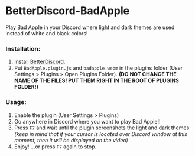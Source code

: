 # BetterDiscord-BadApple
Play Bad Apple in your Discord where light and dark themes are used instead of white and black colors!

### Installation:
1. Install [BetterDiscord](https://betterdiscord.app/).
2. Put `BadApple.plugin.js` and `badapple.webm` in the plugins folder (User Settings > Plugins > Open Plugins Folder). **(DO NOT CHANGE THE NAME OF THE FILES! PUT THEM RIGHT IN THE ROOT OF PLUGINS FOLDER!)**

### Usage:
1. Enable the plugin (User Settings > Plugins)
2. Go anywhere in Discord where you want to play Bad Apple!!
3. Press `F7` and wait until the plugin screenshots the light and dark themes _(keep in mind that if your cursor is located over Discord window at this moment, then it will be displayed on the video)_
4. Enjoy! ...or press `F7` again to stop.

